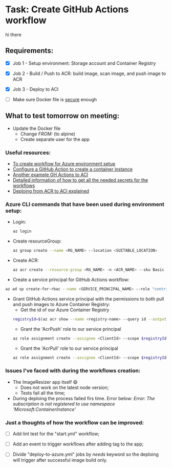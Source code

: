 # Task: Create GitHub Actions workflow
hi there

## Requirements:
- [x] Job 1 - Setup environment: Storage account and Container Registry
- [x] Job 2 - Build / Push to ACR: build image, scan image, and push image to ACR
- [x] Job 3 - Deploy to ACI
- [ ] Make sure Docker file is [secure](https://dev.to/tomoyamachi/how-to-keep-secure-your-docker-image-2hj2) enough



## What to test tomorrow on meeting:
- Update the Docker file 
  - Change *FROM:* (to alpine)
  - Create separate user for the app


### Useful resources:

- [To create workflow for Azure environment setup](https://faun.pub/how-to-create-a-pipeline-in-github-workflow-to-deploy-your-app-on-azure-a6e14a184d26)
- [Configure a GitHub Action to create a container instance](https://learn.microsoft.com/en-us/azure/container-instances/container-instances-github-action)
- [Another example GH Actions to ACI ](https://github.com/marketplace/actions/deploy-to-azure-container-instances)
- [Detailed information of how to get all the needed secrets for the workflows](https://willvelida.medium.com/building-and-deploying-container-images-to-azure-container-apps-with-github-actions-5e8e11f1a03)
- [Deploing from ACR to ACI explained](https://learn.microsoft.com/en-us/azure/container-instances/container-instances-using-azure-container-registry)


### Azure CLI commands that have been used during environment setup:

- Login:
  ```bash
  az login
  ```
- Create resourceGroup:
  ```bash
  az group create --name <RG_NAME> --location <SUITABLE_LOCATION>
  ```
- Create ACR:
  ```bash
  az acr create --resource-group <RG_NAME> -n <ACR_NAME> --sku Basic
  ```
-  Create a service principal for GitHub Actions workflow:
  ```bash
  az ad sp create-for-rbac --name <SERVICE_PRINCIPAL_NAME> --role "contributor" --scopes /subscriptions/<SUBSCRIPTION_ID>/resourceGroups/<RESOURCE_GROUP_NAME> --sdk-auth
  ```
- Grant GitHub Actions service principal with the permissions to both pull and push images to Azure Container Registry:
  - Get the id of our Azure Container Registry
  ```bash
  registryId=$(az acr show --name <registry-name> --query id --output tsv)
  ```
  - Grant the 'AcrPush' role to our service principal
  ```bash
  az role assignment create --assignee <ClientId> --scope $registryId --role AcrPush
  ```
  - Grant the 'AcrPull' role to our service principal
  ```bash
  az role assignment create --assignee <ClientId> --scope $registryId --role AcrPull
  ```


### Issues I've faced with during the workflows creation:

- The ImageResizer app itself :smile:
  - Does not work on the latest node version;
  - Tests fail all the time;
- During deploing the process failed firs time. Error below:
  *Error: The subscription is not registered to use namespace 'Microsoft.ContainerInstance'*


### Just a thoughts of how the workflow can be improved:

- [ ] Add lint test for the "start.yml" workflow;
- [ ] Add an event to trigger workflows after adding tag to the app;
- [ ] Divide "deploy-to-azure.yml" jobs by *needs* keyword so the deploing will trigger after successful image build only.

